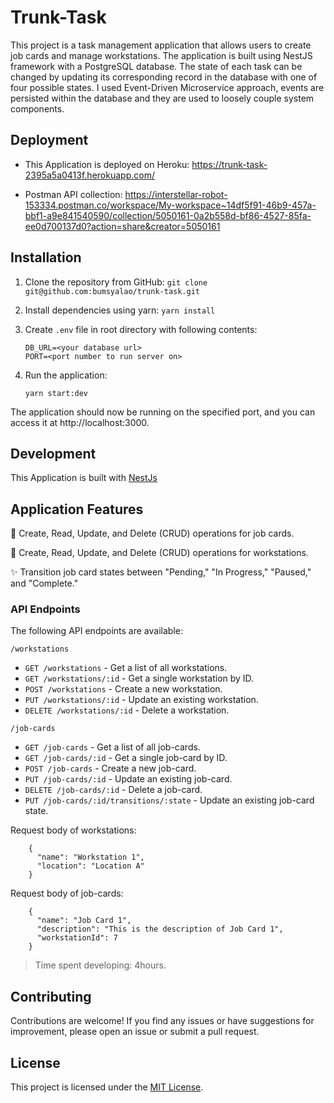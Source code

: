 # Trunk-Task

This project is a task management application that allows users to create job cards and manage workstations. The application is built using NestJS framework with a PostgreSQL database. The state of each task can be changed by updating its corresponding record in the database with one of four possible states. I used Event-Driven Microservice approach, events are persisted within the database and they are used to loosely couple system components.

## Deployment
- This Application is deployed on Heroku:
 https://trunk-task-2395a5a0413f.herokuapp.com/ 
 
- Postman API collection:
 https://interstellar-robot-153334.postman.co/workspace/My-workspace~14df5f91-46b9-457a-bbf1-a9e841540590/collection/5050161-0a2b558d-bf86-4527-85fa-ee0d700137d0?action=share&creator=5050161

## Installation
1. Clone the repository from GitHub: 
  `git clone git@github.com:bumsyalao/trunk-task.git`

2. Install dependencies using yarn:
  `yarn install`
3. Create `.env` file in root directory with following contents:
    ```
    DB_URL=<your database url>
    PORT=<port number to run server on>
    ```

4. Run the application:
  
    `yarn start:dev`

The application should now be running on the specified port, and you can access it at http://localhost:3000.

## Development
  This Application is built with [NestJs](https://nestjs.com/)

## Application Features
  🚀 Create, Read, Update, and Delete (CRUD) operations for job cards.

  🚀 Create, Read, Update, and Delete (CRUD) operations for   workstations.

  ✨ Transition job card states between "Pending," "In Progress," "Paused," and "Complete."

### API Endpoints
  The following API endpoints are available:

  `/workstations`
  - `GET /workstations` - Get a list of all workstations.
  - `GET /workstations/:id` - Get a single workstation by ID.
  - `POST /workstations` - Create a new workstation.
  - `PUT /workstations/:id` - Update an existing workstation.
  - `DELETE /workstations/:id` - Delete a workstation.

  `/job-cards`
  - `GET /job-cards` - Get a list of all job-cards.
  - `GET /job-cards/:id` - Get a single job-card by ID.
  - `POST /job-cards` - Create a new job-card.
  - `PUT /job-cards/:id` - Update an existing job-card.
  - `DELETE /job-cards/:id` - Delete a job-card.
  - `PUT /job-cards/:id/transitions/:state` - Update an existing job-card state.

  Request body of workstations:
  ```
      {
        "name": "Workstation 1",
        "location": "Location A"
      }
  ```

  Request body of job-cards:
  ```
      {
        "name": "Job Card 1",
        "description": "This is the description of Job Card 1",
        "workstationId": 7
      }
  ```

> Time spent developing: 4hours.

## Contributing

Contributions are welcome! If you find any issues or have suggestions for improvement, please open an issue or submit a pull request.
## License
This project is licensed under the [MIT License](LICENSE).